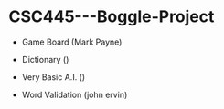 # CSC445---Boggle-Project

- Game Board (Mark Payne)


- Dictionary ()


- Very Basic A.I. ()


- Word Validation (john ervin)

